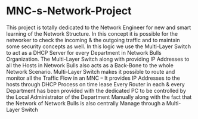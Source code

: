 # MNC-s-Network-Project
This project is totally dedicated to the Network Engineer for new and smart learning of the Network Structure. In this concept it is possible for the networker to check the incoming &amp; the outgoing traffic and to maintain some security concepts as well. In this logic we use the Multi-Layer Switch to act as a DHCP Server for every Department in Network Bulls Organization. The Multi-Layer Switch along with providing IP Addresses to all the Hosts in Network Bulls also acts as a Back-Bone to the whole Network Scenario. Multi-Layer Switch makes it possible to route and monitor all the Traffic Flow in an MNC –  It provides IP Addresses to the hosts through DHCP Process on time lease
Every Router in each & every Department has been provided with the dedicated PC to be controlled by the Local Administrator of the Department Manually along with the fact that the Network of Network Bulls is also centrally Manage through a Multi-Layer Switch 

